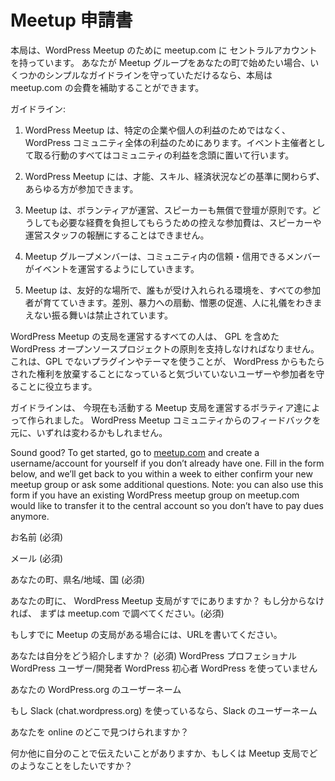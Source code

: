 Meetup 申請書 <!-- Meetup Interest Form -->
====================

<!-- We have a central account at meetup.com for WordPress meetups. If you’d like to start a meetup group in your city, we’ll cover the meetup.com dues if you promise to stick to a few simple guidelines with the meetup group:-->
本局は、WordPress Meetup のために meetup.com に セントラルアカウントを持っています。 あなたが Meetup グループをあなたの町で始めたい場合、いくつかのシンプルなガイドラインを守っていただけるなら、本局は meetup.com の会費を補助することができます。

ガイドライン: 
<!-- 1.  WordPress Meetups are for the benefit of the WordPress community as a whole, not specific businesses or individuals. All actions that I take as an organizer are with the best interest of the community in mind.-->
1. WordPress Meetup は、特定の企業や個人の利益のためではなく、 WordPress コミュニティ全体の利益のためにあります。イベント主催者として取る行動のすべてはコミュニティの利益を念頭に置いて行います。
<!--2.  Membership in the local meetup group is open to all who wish to join, regardless of ability, skill, financial status or any other criteria.-->
2. WordPress Meetup には、才能、スキル、経済状況などの基準に関わらず、あらゆる方が参加できます。
<!-- 3.  Meetups are volunteer-run with volunteer speakers. In cases where a modest attendance fee might be necessary, this fee should only cover the costs of the meetup and shouldn’t be used to pay speakers or organizers.-->
3. Meetup は、ボランティアが運営、スピーカーも無償で登壇が原則です。どうしても必要な経費を負担してもらうための控えな参加費は、スピーカーや運営スタッフの報酬にすることはできません。
<!-- 4.  Meetup groups allow events to be organized by any reliable/trusted member of the community.-->
4. Meetup グループメンバーは、コミュニティ内の信頼・信用できるメンバーがイベントを運営するようにしていきます。
<!-- 5.  Meetups are welcoming places where everyone works to foster an accepting environment which is free of discrimination, incitement to violence, promotion of hate, and general jerk-like behavior.-->
5. Meetup は、友好的な場所で、誰もが受け入れられる環境を、すべての参加者が育てていきます。差別、暴力への扇動、憎悪の促進、人に礼儀をわきまえない振る舞いは禁止されています。
<!-- We also ask everyone that organizes WordPress Chapter Meetup to uphold the principles of the WordPress open source project, including the GPL. This helps protect the user/attendee, who might not realize that by using a non-GPL plugin or theme, they are giving away the rights that WordPress provides them.-->
WordPress Meetup の支局を運営するすべての人は、 GPL を含めた WordPress オープンソースプロジェクトの原則を支持しなければなりません。これは、GPL でないプラグインやテーマを使うことが、 WordPress からもたらされた権利を放棄することになっていると気づいていないユーザーや参加者を守ることに役立ちます。
<!-- These guidelines were created by volunteers active in current meetup groups. They may change over time based on feedback from the WordPress meetup community.-->
ガイドラインは、 今現在も活動する Meetup 支局を運営するボラティア達によって作られました。 WordPress Meetup コミュニティからのフィードバックを元に、いずれは変わるかもしれません。

Sound good? To get started, go to [meetup.com](http://meetup.com) and create a username/account for yourself if you don’t already have one. Fill in the form below, and we’ll get back to you within a week to either confirm your new meetup group or ask some additional questions. Note: you can also use this form if you have an existing WordPress meetup group on meetup.com would like to transfer it to the central account so you don’t have to pay dues anymore.

<!-- Name(required) -->
お名前 (必須)

<!-- Email(required) -->
メール (必須)

<!-- Your City, State/Province, and Country(required) -->
あなたの町、県名/地域、国 (必須)

<!-- Is there already a WordPress meetup group in your city? If you don't know, please check meetup.com first.(required) Nope no current meetup group Yes it's the meetup I run now Yes but I want to do a different kind of meetup -->
あなたの町に、 WordPress Meetup 支局がすでにありますか？ もし分からなければ、 まずは meetup.com で調べてください。(必須)

<!-- If there's an existing meetup.com group, please provide the URL. -->
もしすでに Meetup の支局がある場合には、URLを書いてください。

<!-- How would you describe yourself?(required) WordPress professional Current WordPress user or developer New to WordPress I don't use WordPress -->
あなたは自分をどう紹介しますか？ (必須) <!-- 答えは選択式 -->
WordPress プロフェショナル
WordPress ユーザー/開発者
WordPress 初心者
WordPress を使っていません

<!-- Your WordPress.org username -->
あなたの WordPress.org のユーザーネーム

<!-- Slack username, if you use Slack (chat.wordpress.org) -->
もし Slack (chat.wordpress.org) を使っているなら、Slack のユーザーネーム

<!-- Where can we find you online? -->
あなたを online のどこで見つけられますか？

<!-- Anything you'd like to tell us about yourself or what you hope to do with a meetup group? -->
何か他に自分のことで伝えたいことがありますか、もしくは Meetup 支局でどのようなことをしたいですか？
